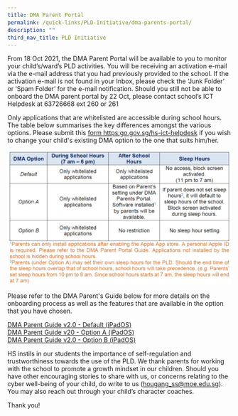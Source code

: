 ```yaml
---
title: DMA Parent Portal
permalink: /quick-links/PLD-Initiative/dma-parents-portal/
description: ""
third_nav_title: PLD Initiative
---
```

From 18 Oct 2021, the DMA Parent Portal will be available to you to monitor your child’s/ward’s PLD activities. You will be receiving an activation e-mail via the e-mail address that you had previously provided to the school. If the activation e-mail is not found in your Inbox, please check the ‘Junk Folder’ or ‘Spam Folder’ for the e-mail notification. Should you still not be able to onboard the DMA parent portal by 22 Oct, please contact school’s ICT Helpdesk at 63726668 ext 260 or 261  
  
Only applications that are whitelisted are accessible during school hours. The table below summarises the key differences amongst the various options. Please submit this [form https:go.gov.sg/hs-ict-helpdesk](https://go.gov.sg/hs-ict-helpdesk) if you wish to change your child's existing DMA option to the one that suits him/her.

![](/images/DMA%20Parent%20Options.jpeg)

Please refer to the DMA Parent's Guide below for more details on the onboarding process as well as the features that are available in the option that you have chosen.  
  
[DMA Parent Guide v2.0 - Default (iPadOS)](/files//DMA/DMA%20Parent%20Guide%20v20%20-%20Default%20(iPadOS).pdf)   
[DMA Parent Guide v20 - Option A (iPadOS)](/files/DMA/DMA%20Parent%20Guide%20v20%20-%20Option%20A%20(iPadOS).pdf)  
[DMA Parent Guide v2.0 - Option B (iPadOS)](/files/DMA/DMA%20Parent%20Guide%20v20%20-%20Option%20B%20(iPadOS).pdf)
   
  

HS instils in our students the importance of self-regulation and trustworthiness towards the use of the PLD. We thank parents for working with the school to promote a growth mindset in our children. Should you have other encouraging stories to share with us, or concerns relating to the cyber well-being of your child, do write to us (hougang_ss@moe.edu.sg). You may also reach out through your child’s character coaches.

  

Thank you!